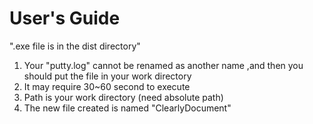 # User's Guide

".exe file is in the dist directory"

1. Your "putty.log" cannot be renamed as another name ,and then you should put the file in your work directory
2. It may require 30~60 second to execute
3. Path is your work directory (need absolute path)
4. The new file created is named "ClearlyDocument"
